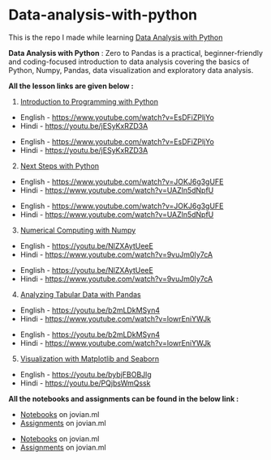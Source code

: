 # Data-analysis-with-python
This is the repo I made while learning [Data Analysis with Python](https://www.zerotopandas.com/.)

**Data Analysis with Python** : Zero to Pandas is a practical, beginner-friendly and coding-focused introduction to data analysis covering the basics of Python, Numpy, Pandas, data visualization and exploratory data analysis.


**All the lesson links are given below :**

1. [Introduction to Programming with Python](https://jovian.ml/learn/data-analysis-with-python-zero-to-pandas/lesson/lesson-1-introduction-to-programming-with-Python)
* English - https://www.youtube.com/watch?v=EsDFiZPljYo
* Hindi - https://youtu.be/jESyKxRZD3A

- English - https://www.youtube.com/watch?v=EsDFiZPljYo
- Hindi - https://youtu.be/jESyKxRZD3A

2. [Next Steps with Python](https://jovian.ml/learn/data-analysis-with-python-zero-to-pandas/lesson/lesson-2-next-steps-with-python)
* English - https://www.youtube.com/watch?v=JOKJ6g3gUFE
* Hindi - https://www.youtube.com/watch?v=UAZln5dNpfU

- English - https://www.youtube.com/watch?v=JOKJ6g3gUFE
- Hindi - https://www.youtube.com/watch?v=UAZln5dNpfU

3. [Numerical Computing with Numpy](https://jovian.ml/learn/data-analysis-with-python-zero-to-pandas/lesson/lesson-3-numerical-computing-with-numpy)
* English - https://youtu.be/NlZXAytUeeE
* Hindi - https://www.youtube.com/watch?v=9vuJm0Iy7cA

- English - https://youtu.be/NlZXAytUeeE
- Hindi - https://www.youtube.com/watch?v=9vuJm0Iy7cA

4. [Analyzing Tabular Data with Pandas](https://jovian.ml/learn/data-analysis-with-python-zero-to-pandas/lesson/lesson-4-analyzing-tabular-data-with-pandas)
* English - https://youtu.be/b2mLDkMSyn4
* Hindi - https://www.youtube.com/watch?v=lowrEniYWJk

- English - https://youtu.be/b2mLDkMSyn4
- Hindi - https://www.youtube.com/watch?v=lowrEniYWJk

5. [Visualization with Matplotlib and Seaborn](https://jovian.ml/learn/data-analysis-with-python-zero-to-pandas/lesson/lesson-5-data-visualization-with-matplotlib-and-seaborn)

- English - https://youtu.be/bybjFBOBJlg
- Hindi - https://youtu.be/PQjbsWmQssk

**All the notebooks and assignments can be found in the below link :**
* [Notebooks](https://jovian.ml/sagarrajaim/collections/data-analysis-with-python) on jovian.ml
* [Assignments](https://jovian.ml/sagarrajaim/collections/data-analysis-assignments) on jovian.ml

- [Notebooks](https://jovian.ml/sagarrajaim/collections/data-analysis-with-python) on jovian.ml
- [Assignments](https://jovian.ml/sagarrajaim/collections/data-analysis-assignments) on jovian.ml
